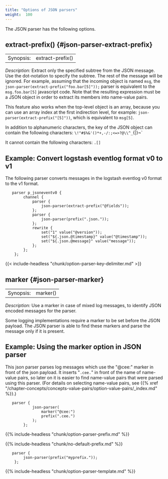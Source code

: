 ```yaml
---
title: "Options of JSON parsers"
weight:  100
---
```

<!-- DISCLAIMER: This file is based on the syslog-ng Open Source Edition documentation https://github.com/balabit/syslog-ng-ose-guides/commit/2f4a52ee61d1ea9ad27cb4f3168b95408fddfdf2 and is used under the terms of The syslog-ng Open Source Edition Documentation License. The file has been modified by Axoflow. -->

The JSON parser has the following options.


## extract-prefix() {#json-parser-extract-prefix}

|           |                  |
| --------- | ---------------- |
| Synopsis: | extract-prefix() |

*Description:* Extract only the specified subtree from the JSON message. Use the dot-notation to specify the subtree. The rest of the message will be ignored. For example, assuming that the incoming object is named `msg`, the `json-parser(extract-prefix("foo.bar[5]"));` parser is equivalent to the `msg.foo.bar[5]` javascript code. Note that the resulting expression must be a JSON object in order to extract its members into name-value pairs.

This feature also works when the top-level object is an array, because you can use an array index at the first indirection level, for example: `json-parser(extract-prefix("[5]"))`, which is equivalent to `msg[5]`.

In addition to alphanumeric characters, the key of the JSON object can contain the following characters: `\!"#$%&'()*+,-/:;<=>?@\\^_`{|}\~`

It cannot contain the following characters: `.[]`

## Example: Convert logstash eventlog format v0 to v1

The following parser converts messages in the logstash eventlog v0 format to the v1 format.

```shell
   parser p_jsoneventv0 {
        channel {
            parser {
                json-parser(extract-prefix("@fields"));
            };
            parser {
                json-parser(prefix(".json."));
            };
            rewrite {
                set("1" value("@version"));
                set("${.json.@timestamp}" value("@timestamp"));
                set("${.json.@message}" value("message"));
            };
        };
    };
```

{{< include-headless "chunk/option-parser-key-delimiter.md" >}}

## marker {#json-parser-marker}

|           |          |
| --------- | -------- |
| Synopsis: | marker() |

*Description:* Use a marker in case of mixed log messages, to identify JSON encoded messages for the parser.

Some logging implementations require a marker to be set before the JSON payload. The JSON parser is able to find these markers and parse the message only if it is present.

## Example: Using the marker option in JSON parser

This json parser parses log messages which use the "@cee:" marker in front of the json payload. It inserts "`.cee.`" in front of the name of name-value pairs, so later on it is easier to find name-value pairs that were parsed using this parser. (For details on selecting name-value pairs, see {{% xref "/chapter-concepts/concepts-value-pairs/option-value-pairs/_index.md" %}}.)

```shell
   parser {
            json-parser(
                marker("@cee:")
                prefix(".cee.")
            );
        };
```

{{% include-headless "chunk/option-parser-prefix.md" %}}

{{% include-headless "chunk/no-default-prefix.md" %}}

```shell
   parser {
        json-parser(prefix("myprefix."));
    };
```

{{% include-headless "chunk/option-parser-template.md" %}}
